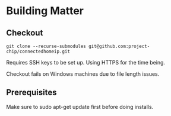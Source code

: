 # Building Matter
## Checkout
```
git clone --recurse-submodules git@github.com:project-chip/connectedhomeip.git
```
Requires SSH keys to be set up. Using HTTPS for the time being.

Checkout fails on Windows machines due to file length issues.

## Prerequisites
Make sure to sudo apt-get update first before doing installs.
